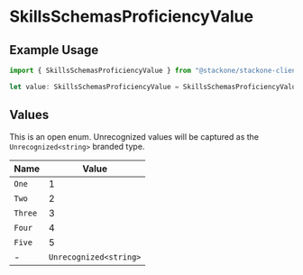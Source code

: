 # SkillsSchemasProficiencyValue

## Example Usage

```typescript
import { SkillsSchemasProficiencyValue } from "@stackone/stackone-client-ts/sdk/models/shared";

let value: SkillsSchemasProficiencyValue = SkillsSchemasProficiencyValue.Five;
```

## Values

This is an open enum. Unrecognized values will be captured as the `Unrecognized<string>` branded type.

| Name                   | Value                  |
| ---------------------- | ---------------------- |
| `One`                  | 1                      |
| `Two`                  | 2                      |
| `Three`                | 3                      |
| `Four`                 | 4                      |
| `Five`                 | 5                      |
| -                      | `Unrecognized<string>` |